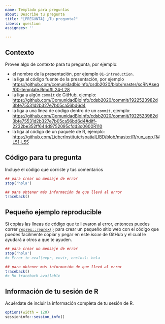 ```yaml
---
name: Templado para preguntas
about: Describe tu pregunta
title: "[PREGUNTA] ¿Tu pregunta?"
labels: question
assignees: ''

---
```


## Contexto

Provee algo de contexto para tu pregunta, por ejemplo:

* el nombre de la presentación, por ejemplo `01-introduction`.
* la liga al código fuente de la presentación, por ejemplo https://github.com/comunidadbioinfo/csdb2020/blob/master/scRNAseq/00-template.Rmd#L24-L28
* la liga a algún `commit` de GitHub, ejemplo: https://github.com/ComunidadBioInfo/cdsb2020/commit/1922523982d3bfe75531d2b327e7b05ca56bd6d4
* la liga a una línea de código dentro de un `commit`, ejemplo: https://github.com/ComunidadBioInfo/cdsb2020/commit/1922523982d3bfe75531d2b327e7b05ca56bd6d4#diff-2232be352ff644d9752095cfdd3c0600R110
* la liga al código de un paquete de R, ejemplo:  https://github.com/LieberInstitute/spatialLIBD/blob/master/R/run_app.R#L51-L55

## Código para tu pregunta

Incluye el código que corriste y tus comentarios

```R
## para crear un mensaje de error
stop('hola')

## para obtener más información de que llevó al error
traceback()
```

## Pequeño ejemplo reproducible

Si copias las líneas de código que te llevaron al error, entonces puedes correr [`reprex::reprex()`](https://reprex.tidyverse.org/reference/reprex.html) para crear un pequeño sitio web con el código que puedes facilmente copiar y pegar en este _issue_ de GitHub y el cual le ayudará a otros a que te ayuden.

```R
## para crear un mensaje de error
stop('hola')
#> Error in eval(expr, envir, enclos): hola

## para obtener más información de que llevó al error
traceback()
#> No traceback available
```


## Información de tu sesión de R

Acuérdate de incluir la información completa de tu sesión de R.

```R
options(width = 120)
sessioninfo::session_info()
```